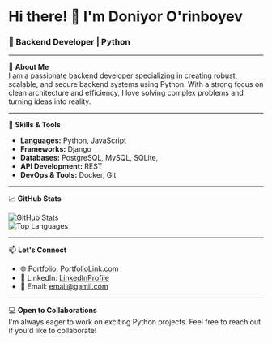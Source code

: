 # Hi there! 👋 I'm Doniyor O'rinboyev

### 🌟 Backend Developer | Python 

---

🔧 **About Me**  
I am a passionate backend developer specializing in creating robust, scalable, and secure backend systems using Python. With a strong focus on clean architecture and efficiency, I love solving complex problems and turning ideas into reality.

---

🚀 **Skills & Tools**  

- **Languages:** Python, JavaScript  
- **Frameworks:** Django
- **Databases:** PostgreSQL, MySQL, SQLite, 
- **API Development:** REST
- **DevOps & Tools:** Docker, Git  


---


📈 **GitHub Stats**  

![GitHub Stats](https://github.com/Doniyor1912)  
![Top Languages](https://github.com/Doniyor1912)

---

📫 **Let's Connect**

- 🌐 Portfolio: [PortfolioLink.com](file:///D:/certificate/Doniyor%20O%E2%80%99rinboyev)
- 💼 LinkedIn: [LinkedInProfile](https://www.linkedin.com/in/doniyor-urinboyev-538b09304/?trk=opento_sprofile_details)
- 📧 Email: [email@gamil.com](mailto:domanick191201@gamil.com)


---

💻 **Open to Collaborations**  
I'm always eager to work on exciting Python projects. Feel free to reach out if you'd like to collaborate!

